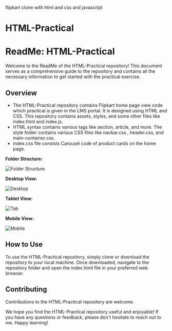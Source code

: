 flipkart clone with html and css and javascript
# HTML-Practical

# ReadMe: HTML-Practical

Welcome to the ReadMe of the HTML-Practical repository! This document serves as a comprehensive guide to the repository and contains all the necessary information to get started with the practical exercise.

## Overview

- The HTML-Practical repository contains Flipkart home page view code which practical is given in the LMS portal. It is designed using HTML and CSS. This repository contains assets, styles, and some other files like index.html and index.js.
- HTML syntax contains various tags like section, article, and more. The style folder contains various CSS files like navbar.css , header.css, and main-container.css.
- index.css file consists Carousel code of product cards on the home page.

**Folder Structure:**

![Folder Structure](./screen-shots/folder-struture.png)

**Desktop View:**

![Desktop](./screen-shots/desktop.png)

**Tablet View:**

![Tab](./screen-shots/tab.png)

**Mobile View:**

![Mobile](./screen-shots/mob.png)

## How to Use

To use the HTML-Practical repository, simply clone or download the repository to your local machine. Once downloaded, navigate to the repository folder and open the index.html file in your preferred web browser.

## Contributing

Contributions to the HTML-Practical repository are welcome.

We hope you find the HTML-Practical repository useful and enjoyable! If you have any questions or feedback, please don't hesitate to reach out to me. Happy learning!